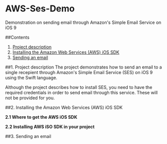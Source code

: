 # AWS-Ses-Demo
Demonstration on sending email through Amazon's Simple Email Service on iOS 9

##Contents

1. [Project description](#project_description)
2. [Installing the Amazon Web Services (AWS) iOS SDK](#installing_aws)
3. [Sending an email](#sending_an_email)

##<a name="project_description"></a>1. Project description
The project demonstrates how to send an email to a single recepient through Amazon's Simple Email Service (SES) on iOS 9 using the Swift language.

Although the project describes how to install SES, you need to have the required credentials in order to send email through this service. These will not be provided for you.

##<a name="installing_aws"></a>2. Installing the Amazon Web Services (AWS) iOS SDK

**2.1 Where to get the AWS iOS SDK**

**2.2 Installing AWS iSO SDK in your project**

##<a name="sending_an_email"></a>3. Sending an email
